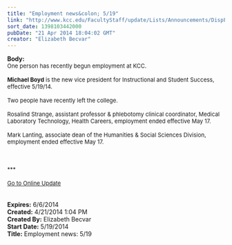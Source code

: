 ```yaml
---
title: "Employment news&colon; 5/19"
link: "http://www.kcc.edu/FacultyStaff/update/Lists/Announcements/DispForm.aspx?ID=1479"
sort_date: 1398103442000
pubDate: "21 Apr 2014 18:04:02 GMT"
creator: "Elizabeth Becvar"
---
```


<div><b>Body:</b> <div class="ExternalClass65773615E7A64AF89EA14541D6825624">
<div><font size="2">One person has recently begun employment at KCC.</font></div><font size="2">
<div><br /><strong>Michael Boyd</strong> is the new vice president for Instructional and Student Success, effective 5/19/14.</div>
<div> </div>
<div>Two people have recently left the college.<br /> <br />Rosalind Strange, assistant professor &amp; phlebotomy clinical coordinator, Medical Laboratory Technology, Health Careers, employment ended effective May 17.</div>
<div> </div>
<div>Mark Lanting, associate dean of the Humanities &amp; Social Sciences Division, employment ended effective May 17.</div>
<div><br /> </div>
<div> </div>
<div>***</div>
<div> </div>
<div><a href="/FacultyStaff/update/Pages/dailyupdate.aspx">Go to Online Update</a></div>
<div> </div>
<div></font> </div></div></div>
<div><b>Expires:</b> 6/6/2014</div>
<div><b>Created:</b> 4/21/2014 1:04 PM</div>
<div><b>Created By:</b> Elizabeth Becvar</div>
<div><b>Start Date:</b> 5/19/2014</div>
<div><b>Title:</b> Employment news: 5/19</div>
